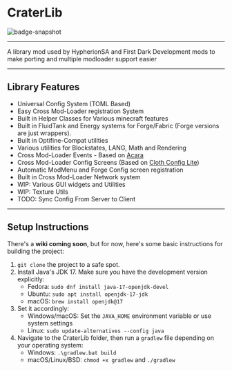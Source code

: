 # CraterLib

![badge-snapshot](https://maven.firstdarkdev.xyz/api/badge/latest/snapshots/me/hypherionmc/craterlib/CraterLib-common-1.20-pre6?color=40c14a&name=CraterLib-Snapshot)

***

A library mod used by HypherionSA and First Dark Development mods to make porting and multiple modloader support easier

***

## Library Features

* Universal Config System (TOML Based)
* Easy Cross Mod-Loader registration System
* Built in Helper Classes for Various minecraft features
* Built in FluidTank and Energy systems for Forge/Fabric (Forge versions are just wrappers).
* Built in Optifine-Compat utilities
* Various utilities for Blockstates, LANG, Math and Rendering
* Cross Mod-Loader Events - Based on [Acara](https://github.com/Keksuccino/acara)
* Cross Mod-Loader Config Screens (Based on [Cloth Config Lite](https://github.com/shedaniel/cloth-config-lite))
* Automatic ModMenu and Forge Config screen registration
* Built in Cross Mod-Loader Network system
* WIP: Various GUI widgets and Utilities
* WIP: Texture Utils
* TODO: Sync Config From Server to Client

***

## Setup Instructions

There's a **wiki coming soon**, but for now, here's some basic instructions for building the project:

1. `git clone` the project to a safe spot.
2. Install Java's JDK 17. Make sure you have the development version explicitly:
    * Fedora: `sudo dnf install java-17-openjdk-devel`
    * Ubuntu: `sudo apt install openjdk-17-jdk`
    * macOS: `brew install openjdk@17`
3. Set it accordingly:
    * Windows/macOS: Set the `JAVA_HOME` environment variable or use system settings
    * Linux: `sudo update-alternatives --config java`
4. Navigate to the CraterLib folder, then run a `gradlew` file depending on your operating system:
    * Windows: `.\gradlew.bat build`
    * macOS/Linux/BSD: `chmod +x gradlew` and `./gradlew`
